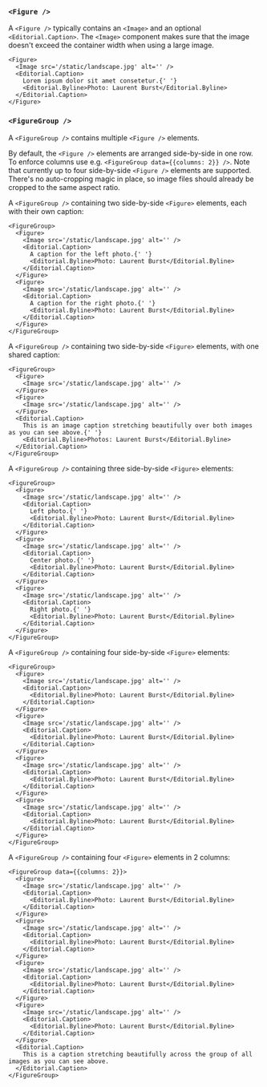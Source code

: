### `<Figure />`

A `<Figure />` typically contains an `<Image>` and an optional `<Editorial.Caption>`. The `<Image>` component makes sure that the image doesn't exceed the container width when using a large image.


```react
<Figure>
  <Image src='/static/landscape.jpg' alt='' />
  <Editorial.Caption>
    Lorem ipsum dolor sit amet consetetur.{' '}
    <Editorial.Byline>Photo: Laurent Burst</Editorial.Byline>
  </Editorial.Caption>
</Figure>
```

### `<FigureGroup />`

A `<FigureGroup />` contains multiple `<Figure />` elements.

By default, the `<Figure />` elements are arranged side-by-side in one row. To enforce columns use e.g. `<FigureGroup data={{columns: 2}} />`. Note that currently up to four side-by-side `<Figure />` elements are supported. There's no auto-cropping magic in place, so image files should already be cropped to the same aspect ratio.

A `<FigureGroup />` containing two side-by-side `<Figure>` elements, each with their own caption:

```react
<FigureGroup>
  <Figure>
    <Image src='/static/landscape.jpg' alt='' />
    <Editorial.Caption>
      A caption for the left photo.{' '}
      <Editorial.Byline>Photo: Laurent Burst</Editorial.Byline>
    </Editorial.Caption>
  </Figure>
  <Figure>
    <Image src='/static/landscape.jpg' alt='' />
    <Editorial.Caption>
      A caption for the right photo.{' '}
      <Editorial.Byline>Photo: Laurent Burst</Editorial.Byline>
    </Editorial.Caption>
  </Figure>
</FigureGroup>
```

A `<FigureGroup />` containing two side-by-side `<Figure>` elements, with one shared caption:
```react
<FigureGroup>
  <Figure>
    <Image src='/static/landscape.jpg' alt='' />
  </Figure>
  <Figure>
    <Image src='/static/landscape.jpg' alt='' />
  </Figure>
  <Editorial.Caption>
    This is an image caption stretching beautifully over both images as you can see above.{' '}
    <Editorial.Byline>Photos: Laurent Burst</Editorial.Byline>
  </Editorial.Caption>
</FigureGroup>
```

A `<FigureGroup />` containing three side-by-side `<Figure>` elements:
```react
<FigureGroup>
  <Figure>
    <Image src='/static/landscape.jpg' alt='' />
    <Editorial.Caption>
      Left photo.{' '}
      <Editorial.Byline>Photo: Laurent Burst</Editorial.Byline>
    </Editorial.Caption>
  </Figure>
  <Figure>
    <Image src='/static/landscape.jpg' alt='' />
    <Editorial.Caption>
      Center photo.{' '}
      <Editorial.Byline>Photo: Laurent Burst</Editorial.Byline>
    </Editorial.Caption>
  </Figure>
  <Figure>
    <Image src='/static/landscape.jpg' alt='' />
    <Editorial.Caption>
      Right photo.{' '}
      <Editorial.Byline>Photo: Laurent Burst</Editorial.Byline>
    </Editorial.Caption>
  </Figure>
</FigureGroup>
```

A `<FigureGroup />` containing four side-by-side `<Figure>` elements:
```react
<FigureGroup>
  <Figure>
    <Image src='/static/landscape.jpg' alt='' />
    <Editorial.Caption>
      <Editorial.Byline>Photo: Laurent Burst</Editorial.Byline>
    </Editorial.Caption>
  </Figure>
  <Figure>
    <Image src='/static/landscape.jpg' alt='' />
    <Editorial.Caption>
      <Editorial.Byline>Photo: Laurent Burst</Editorial.Byline>
    </Editorial.Caption>
  </Figure>
  <Figure>
    <Image src='/static/landscape.jpg' alt='' />
    <Editorial.Caption>
      <Editorial.Byline>Photo: Laurent Burst</Editorial.Byline>
    </Editorial.Caption>
  </Figure>
  <Figure>
    <Image src='/static/landscape.jpg' alt='' />
    <Editorial.Caption>
      <Editorial.Byline>Photo: Laurent Burst</Editorial.Byline>
    </Editorial.Caption>
  </Figure>
</FigureGroup>
```

A `<FigureGroup />` containing four `<Figure>` elements in 2 columns:
```react
<FigureGroup data={{columns: 2}}>
  <Figure>
    <Image src='/static/landscape.jpg' alt='' />
    <Editorial.Caption>
      <Editorial.Byline>Photo: Laurent Burst</Editorial.Byline>
    </Editorial.Caption>
  </Figure>
  <Figure>
    <Image src='/static/landscape.jpg' alt='' />
    <Editorial.Caption>
      <Editorial.Byline>Photo: Laurent Burst</Editorial.Byline>
    </Editorial.Caption>
  </Figure>
  <Figure>
    <Image src='/static/landscape.jpg' alt='' />
    <Editorial.Caption>
      <Editorial.Byline>Photo: Laurent Burst</Editorial.Byline>
    </Editorial.Caption>
  </Figure>
  <Figure>
    <Image src='/static/landscape.jpg' alt='' />
    <Editorial.Caption>
      <Editorial.Byline>Photo: Laurent Burst</Editorial.Byline>
    </Editorial.Caption>
  </Figure>
  <Editorial.Caption>
    This is a caption stretching beautifully across the group of all images as you can see above.
  </Editorial.Caption>
</FigureGroup>
```

